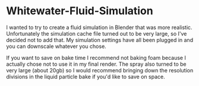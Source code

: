 # Whitewater-Fluid-Simulation

I wanted to try to create a fluid simulation in Blender that was more realistic. Unfortunately the simulation cache file turned out to be very large, so I've decided not to add that. My simulation settings have all been plugged in and you can downscale whatever you chose. 

If you want to save on bake time I recommend not baking foam because I actually chose not to use it in my final render. The spray also turned to be very large (about 20gb) so I would recommend bringing down the resolution divisions in the liquid particle bake if you'd like to save on space. 
